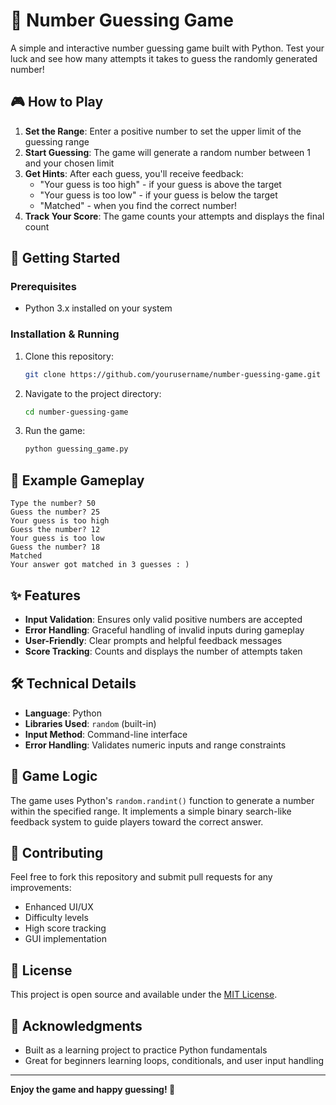 # 🎯 Number Guessing Game

A simple and interactive number guessing game built with Python. Test your luck and see how many attempts it takes to guess the randomly generated number!

## 🎮 How to Play

1. **Set the Range**: Enter a positive number to set the upper limit of the guessing range
2. **Start Guessing**: The game will generate a random number between 1 and your chosen limit
3. **Get Hints**: After each guess, you'll receive feedback:
   - "Your guess is too high" - if your guess is above the target
   - "Your guess is too low" - if your guess is below the target
   - "Matched" - when you find the correct number!
4. **Track Your Score**: The game counts your attempts and displays the final count

## 🚀 Getting Started

### Prerequisites
- Python 3.x installed on your system

### Installation & Running
1. Clone this repository:
   ```bash
   git clone https://github.com/yourusername/number-guessing-game.git
   ```

2. Navigate to the project directory:
   ```bash
   cd number-guessing-game
   ```

3. Run the game:
   ```bash
   python guessing_game.py
   ```

## 📝 Example Gameplay

```
Type the number? 50
Guess the number? 25
Your guess is too high
Guess the number? 12
Your guess is too low
Guess the number? 18
Matched
Your answer got matched in 3 guesses : )
```

## ✨ Features

- **Input Validation**: Ensures only valid positive numbers are accepted
- **Error Handling**: Graceful handling of invalid inputs during gameplay
- **User-Friendly**: Clear prompts and helpful feedback messages
- **Score Tracking**: Counts and displays the number of attempts taken

## 🛠️ Technical Details

- **Language**: Python
- **Libraries Used**: `random` (built-in)
- **Input Method**: Command-line interface
- **Error Handling**: Validates numeric inputs and range constraints

## 🎯 Game Logic

The game uses Python's `random.randint()` function to generate a number within the specified range. It implements a simple binary search-like feedback system to guide players toward the correct answer.

## 🤝 Contributing

Feel free to fork this repository and submit pull requests for any improvements:
- Enhanced UI/UX
- Difficulty levels
- High score tracking
- GUI implementation

## 📄 License

This project is open source and available under the [MIT License](LICENSE).

## 🎉 Acknowledgments

- Built as a learning project to practice Python fundamentals
- Great for beginners learning loops, conditionals, and user input handling

---

**Enjoy the game and happy guessing! 🎲**

